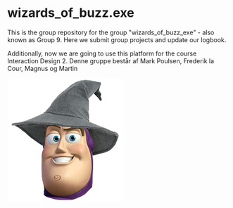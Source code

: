 # wizards_of_buzz.exe

This is the group repository for the group "wizards_of_buzz_exe" - also known as Group 9. Here we submit group projects and update our logbook. 

Additionally, now we are going to use this platform for the course Interaction Design 2. Denne gruppe består af Mark Poulsen, Frederik la Cour, Magnus og Martin
  
  
    
![Buzz](27783907_10156086247702856_1276388551_n.png)
